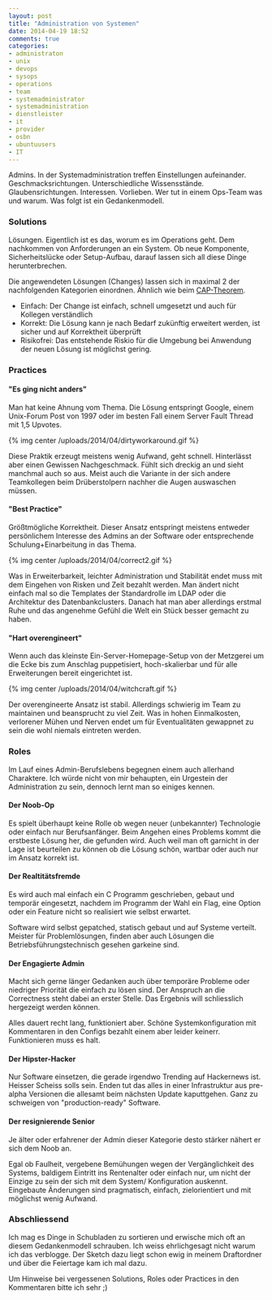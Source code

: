 ```yaml
---
layout: post
title: "Administration von Systemen"
date: 2014-04-19 18:52
comments: true
categories:
- administraton
- unix
- devops
- sysops
- operations
- team
- systemadministrator
- systemadministration
- dienstleister
- it
- provider
- osbn
- ubuntuusers
- IT
---
```

Admins. In der Systemadministration treffen Einstellungen aufeinander.
Geschmacksrichtungen. Unterschiedliche Wissensstände. Glaubensrichtungen. Interessen. Vorlieben.
Wer tut in einem Ops-Team was und warum. Was folgt ist ein Gedankenmodell.

### Solutions

Lösungen. Eigentlich ist es das, worum es im Operations geht. Dem
nachkommen von Anforderungen an ein System. Ob neue Komponente, Sicherheitslücke oder Setup-Aufbau,
darauf lassen sich all diese Dinge herunterbrechen.

Die angewendeten Lösungen (Changes) lassen sich in maximal 2 der nachfolgenden
Kategorien einordnen. Ähnlich wie beim [CAP-Theorem](https://en.wikipedia.org/wiki/CAP_theorem).

* Einfach: Der Change ist einfach, schnell umgesetzt und auch
  für Kollegen verständlich
* Korrekt: Die Lösung kann je nach Bedarf zukünftig erweitert werden, ist sicher und auf Korrektheit überprüft
* Risikofrei: Das entstehende Riskio für die Umgebung bei Anwendung der neuen
  Lösung ist möglichst gering.

### Practices

#### "Es ging nicht anders"
Man hat keine Ahnung vom Thema. Die Lösung entspringt Google, einem Unix-Forum Post von 1997
oder im besten Fall einem Server Fault Thread mit 1,5 Upvotes.

{% img center /uploads/2014/04/dirtyworkaround.gif %}

Diese Praktik erzeugt meistens wenig Aufwand, geht schnell. Hinterlässt aber
einen Gewissen Nachgeschmack. Fühlt sich dreckig an und sieht manchmal auch so
aus. Meist auch die Variante in der sich andere Teamkollegen beim Drüberstolpern nachher die Augen auswaschen müssen.

#### "Best Practice"
Größtmögliche Korrektheit. Dieser Ansatz entspringt meistens entweder
persönlichem Interesse des Admins an der Software oder entsprechende Schulung+Einarbeitung in
das Thema.

{% img center /uploads/2014/04/correct2.gif %}

Was in Erweiterbarkeit, leichter Administration und Stabilität endet muss mit dem
Eingehen von Risken und Zeit bezahlt werden. Man ändert nicht einfach mal so die
Templates der Standardrolle im LDAP oder die Architektur des Datenbankclusters.
Danach hat man aber allerdings erstmal Ruhe und das angenehme Gefühl die Welt
ein Stück besser gemacht zu haben.

#### "Hart overengineert"
Wenn auch das kleinste Ein-Server-Homepage-Setup
von der Metzgerei um die Ecke bis zum Anschlag puppetisiert, hoch-skalierbar
und für alle Erweiterungen bereit eingerichtet ist.

{% img center /uploads/2014/04/witchcraft.gif %}

Der overengineerte Ansatz ist stabil. Allerdings schwierig im Team zu
maintainen und beansprucht zu viel Zeit. Was in hohen Einmalkosten, verlorener
Mühen und Nerven endet um für Eventualitäten gewappnet zu sein die wohl niemals
eintreten werden.

### Roles
Im Lauf eines Admin-Berufslebens begegnen einem auch allerhand Charaktere.
Ich würde nicht von mir behaupten, ein Urgestein der Administration zu sein,
dennoch lernt man so einiges kennen.

#### Der Noob-Op
Es spielt überhaupt keine Rolle ob wegen neuer (unbekannter) Technologie oder einfach
nur Berufsanfänger. Beim Angehen eines Problems kommt die erstbeste Lösung her,
die gefunden wird.
Auch weil man oft garnicht in der Lage ist beurteilen zu können ob die Lösung schön,
wartbar oder auch nur im Ansatz korrekt ist.

#### Der Realtitätsfremde
Es wird auch mal einfach ein C Programm geschrieben, gebaut und temporär eingesetzt, nachdem
im Programm der Wahl ein Flag, eine Option oder ein Feature nicht so realisiert
wie selbst erwartet.

Software wird selbst gepatched, statisch gebaut und auf Systeme verteilt.
Meister für Problemlösungen, finden aber auch Lösungen die
Betriebsführungstechnisch gesehen garkeine sind.

#### Der Engagierte Admin
Macht sich gerne länger Gedanken auch über temporäre Probleme oder
niedriger Priorität die einfach zu lösen sind. Der Anspruch an die Correctness steht dabei an erster
Stelle. Das Ergebnis will schliesslich hergezeigt werden können.

Alles dauert recht lang, funktioniert aber. Schöne Systemkonfiguration mit
Kommentaren in den Configs bezahlt einem aber leider keinerr. Funktionieren muss es halt.

#### Der Hipster-Hacker
Nur Software einsetzen, die gerade irgendwo Trending auf Hackernews ist.
Heisser Scheiss solls sein. Enden tut das alles in einer Infrastruktur aus
pre-alpha Versionen die allesamt beim nächsten Update kaputtgehen. Ganz zu
schweigen von "production-ready" Software.

#### Der resignierende Senior
Je älter oder erfahrener der Admin dieser Kategorie desto stärker nähert er
sich dem Noob an.

Egal ob Faulheit, vergebene Bemühungen wegen der Vergänglichkeit des
Systems, baldigem Eintritt ins Rentenalter oder einfach nur, um nicht der Einzige zu sein der sich mit dem System/
Konfiguration auskennt. Eingebaute Änderungen sind pragmatisch, einfach,
zielorientiert und mit möglichst wenig Aufwand.

### Abschliessend

Ich mag es Dinge in Schubladen zu sortieren und erwische mich oft an diesem Gedankenmodell schrauben.
Ich weiss ehrlichgesagt nicht warum ich das verblogge. Der Sketch
dazu liegt schon ewig in meinem Draftordner und über die Feiertage kam ich mal
dazu.

Um Hinweise bei vergessenen Solutions, Roles oder Practices in den Kommentaren bitte ich sehr ;)
